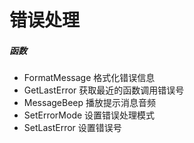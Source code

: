 # 错误处理

##### 函数

- FormatMessage 格式化错误信息
- GetLastError 获取最近的函数调用错误号
- MessageBeep 播放提示消息音频
- SetErrorMode 设置错误处理模式
- SetLastError 设置错误号
